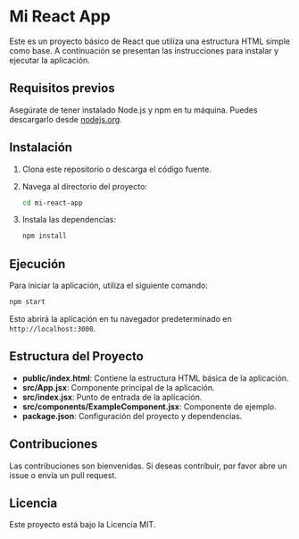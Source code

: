 # Mi React App

Este es un proyecto básico de React que utiliza una estructura HTML simple como base. A continuación se presentan las instrucciones para instalar y ejecutar la aplicación.

## Requisitos previos

Asegúrate de tener instalado Node.js y npm en tu máquina. Puedes descargarlo desde [nodejs.org](https://nodejs.org/).

## Instalación

1. Clona este repositorio o descarga el código fuente.
2. Navega al directorio del proyecto:

   ```bash
   cd mi-react-app
   ```

3. Instala las dependencias:

   ```bash
   npm install
   ```

## Ejecución

Para iniciar la aplicación, utiliza el siguiente comando:

```bash
npm start
```

Esto abrirá la aplicación en tu navegador predeterminado en `http://localhost:3000`.

## Estructura del Proyecto

- **public/index.html**: Contiene la estructura HTML básica de la aplicación.
- **src/App.jsx**: Componente principal de la aplicación.
- **src/index.jsx**: Punto de entrada de la aplicación.
- **src/components/ExampleComponent.jsx**: Componente de ejemplo.
- **package.json**: Configuración del proyecto y dependencias.

## Contribuciones

Las contribuciones son bienvenidas. Si deseas contribuir, por favor abre un issue o envía un pull request.

## Licencia

Este proyecto está bajo la Licencia MIT.